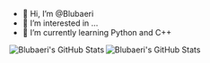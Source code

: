 - 👋 Hi, I’m @Blubaeri
- 👀 I’m interested in ...
- 🌱 I’m currently learning Python and C++

<!---
Blubaeri/Blubaeri is a ✨ special ✨ repository because its `README.md` (this file) appears on your GitHub profile.
You can click the Preview link to take a look at your changes.
--->

<img align="left" alt="Blubaeri's GitHub Stats" src="https://github-readme-stats.vercel.app/api/top-langs/?username=Blubaeri&layout=compact&theme=blueberry&show_icons=true&hide_border=true" />

<img align="left" alt="Blubaeri's GitHub Stats" src="https://github-readme-stats.vercel.app/api?username=Blubaeri&show_icons=true&theme=blueberry&hide_border=true" />
